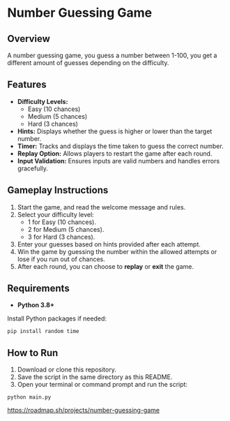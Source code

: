 # Number Guessing Game

## Overview

A number guessing game, you guess a number between 1-100, you get a different amount of guesses depending on the difficulty.

## Features

- **Difficulty Levels:**
  - Easy (10 chances)
  - Medium (5 chances)
  - Hard (3 chances)
- **Hints:** Displays whether the guess is higher or lower than the target number.
- **Timer:** Tracks and displays the time taken to guess the correct number.
- **Replay Option:** Allows players to restart the game after each round.
- **Input Validation:** Ensures inputs are valid numbers and handles errors gracefully.

## Gameplay Instructions

1. Start the game, and read the welcome message and rules.
2. Select your difficulty level:
   - 1 for Easy (10 chances).
   - 2 for Medium (5 chances).
   - 3 for Hard (3 chances).
3. Enter your guesses based on hints provided after each attempt.
4. Win the game by guessing the number within the allowed attempts or lose if you run out of chances.
5. After each round, you can choose to **replay** or **exit** the game.

## Requirements

- **Python 3.8+**

Install Python packages if needed:

```
pip install random time
```

## How to Run

1. Download or clone this repository.
2. Save the script in the same directory as this README.
3. Open your terminal or command prompt and run the script:

```
python main.py
```


https://roadmap.sh/projects/number-guessing-game
